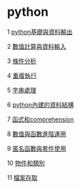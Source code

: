 # python
1 [python基礎與資料輸出](https://github.com/roberthsu2003/python/tree/master/python%E5%9F%BA%E7%A4%8E%E8%88%87%E8%B3%87%E6%96%99%E8%BC%B8%E5%87%BA)

2 [數值計算與資料輸入](https://github.com/roberthsu2003/python/tree/master/%E6%95%B8%E5%80%BC%E8%A8%88%E7%AE%97%E8%88%87%E8%B3%87%E6%96%99%E8%BC%B8%E5%85%A5)

3 [條件分析](https://github.com/roberthsu2003/python/tree/master/%E6%A2%9D%E4%BB%B6%E5%88%86%E6%9E%90)

4 [重複執行](https://github.com/roberthsu2003/python/tree/master/%E9%87%8D%E8%A4%87%E5%9F%B7%E8%A1%8C)

5 [字串處理](https://github.com/roberthsu2003/python/tree/master/%E5%AD%97%E4%B8%B2%E8%99%95%E7%90%86)

6 [python內建的資料結構](https://github.com/roberthsu2003/python/tree/master/python%E5%85%A7%E5%BB%BA%E7%9A%84%E8%B3%87%E6%96%99%E7%B5%90%E6%A7%8B)

7 [函式和comprehension](https://github.com/roberthsu2003/python/tree/master/%E5%87%BD%E5%BC%8F%E5%92%8Ccomprehension)

8 [數值與函數進階運用](https://github.com/roberthsu2003/python/tree/master/%E6%95%B8%E5%80%BC%E8%88%87%E5%87%BD%E6%95%B8%E9%80%B2%E9%9A%8E%E9%81%8B%E7%94%A8)

9 [匿名函數與套件使用](https://github.com/roberthsu2003/python/tree/master/%E5%8C%BF%E5%90%8D%E5%87%BD%E6%95%B8%E8%88%87%E5%A5%97%E4%BB%B6%E4%BD%BF%E7%94%A8)

10 [物件和類別](https://github.com/roberthsu2003/python/tree/master/%E7%89%A9%E4%BB%B6%E5%92%8C%E9%A1%9E%E5%88%A5)

11 [檔案存取](https://github.com/roberthsu2003/python/blob/master/%E6%AA%94%E6%A1%88%E5%AD%98%E5%8F%96/README.ipynb)